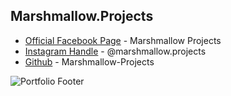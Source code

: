 ## Marshmallow.Projects
- [Official Facebook Page](https://www.facebook.com/Marshmallow.Projects) - Marshmallow Projects
- [Instagram Handle](https://www.instagram.com/marshmallow.projects/) - @marshmallow.projects
- [Github](github.com/Marshmallow-Projects) - Marshmallow-Projects

![Portfolio Footer](https://github.com/user-attachments/assets/6cb0f24f-16e2-4252-9240-b854d57bf035)
